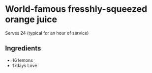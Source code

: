 # World-famous fresshly-squeezed orange juice

Serves 24 (typical for an hour of service)

## Ingredients

+ 16 lemons
+ 17days Love
